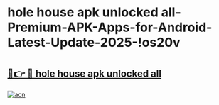 # hole house apk unlocked all-Premium-APK-Apps-for-Android-Latest-Update-2025-!os20v

# <h2><a href="https://googleone.com">🔗👉 🔴 hole house apk unlocked all</a></h2>

[![acn](https://github.com/user-attachments/assets/0f9c940e-d8b0-45ae-aac7-cd30a18b3e1c)](https://googleone.com)

